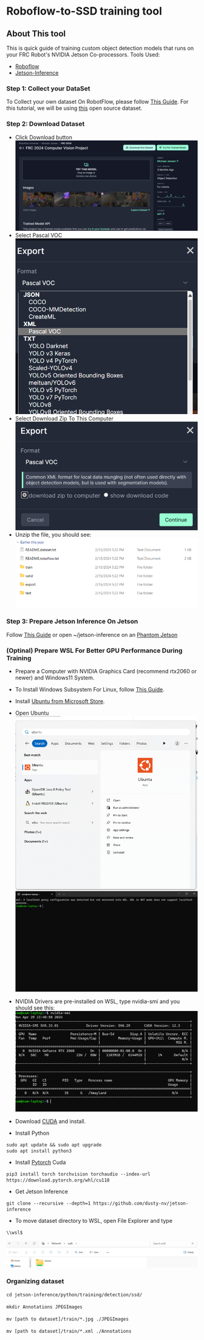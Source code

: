 # Roboflow-to-SSD training tool

## About This tool

This is quick guide of training custom object detection models that runs on your FRC Robot's NVIDIA Jetson Co-processors.
Tools Used:
- [Roboflow](https://roboflow.com/)
- [Jetson-Inference](https://github.com/dusty-nv/jetson-inference)

### Step 1: Collect your DataSet

To Collect your own dataset On RobotFlow, please follow [This Guide](https://docs.roboflow.com/datasets/create-a-project).  For this tutorial, we will be using [this](https://universe.roboflow.com/michael-jansen/frc-2024-tlxdn) open source dataset. 

### Step 2: Download Dataset
- Click Download button
![alt text](<./docs/roboflow project page.png>)
- Select Pascal VOC
![alt text](<docs/export menu.png>)
- Select Download Zip To This Computer
![alt text](<docs/download button.png>)
- Unzip the file, you should see:
![alt text](<docs/dataset dir.png>)

### Step 3: Prepare Jetson Inference On Jetson
Follow [This Guide](https://github.com/dusty-nv/jetson-inference/blob/master/docs/jetpack-setup-2.md) or open ~/jetson-inference on an [Phantom Jetson]()
### (Optinal) Prepare WSL For Better GPU Performance During Training
- Prepare a Computer with NVIDIA Graphics Card (recommend rtx2060 or newer) and Windows11 System.
- To Install Windows Subsystem For Linux, follow [This Guide](https://learn.microsoft.com/en-us/windows/wsl/install).
- Install [Ubuntu from Microsoft Store](https://apps.microsoft.com/detail/9pn20msr04dw?hl=en-us&gl=US).

- Open Ubuntu ![alt text](<docs/ubuntu on windows.png>)![alt text](docs/ubuntu.png)

- NVIDIA Drivers are pre-installed on WSL, type nvidia-smi and you should see this:![alt text](docs/nvidiasmi.png)

- Download [CUDA](https://developer.nvidia.com/cuda-downloads) and install.

- Install Python
```
sudo apt update && sudo apt upgrade
sudo apt install python3
```

- Install [Pytorch](https://pytorch.org/) Cuda
```
pip3 install torch torchvision torchaudio --index-url https://download.pytorch.org/whl/cu118
```

- Get Jetson Inference
```
git clone --recursive --depth=1 https://github.com/dusty-nv/jetson-inference
```

- To move dataset directory to WSL, open File Explorer and type 
```
\\wsl$
```
![alt text](<docs/wsl directory.png>)

### Organizing dataset

```
cd jetson-inference/python/training/detection/ssd/

mkdir Annotations JPEGImages

mv [path to dataset]/train/*.jpg ./JPEGImages

mv [path to dataset]/train/*.xml ./Annotations



```
